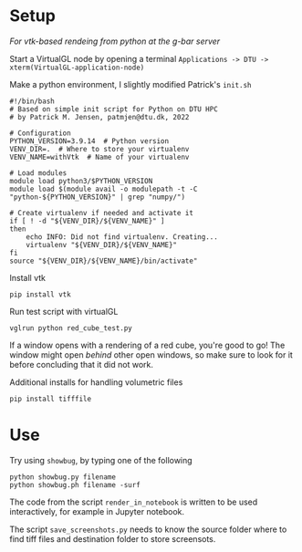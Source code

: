 # Setup
*For vtk-based rendeing from python  at the g-bar server*

Start a VirtualGL node by opening a terminal `Applications -> DTU -> xterm(VirtualGL-application-node)`

Make a python environment, I slightly modified  Patrick's `init.sh`
```
#!/bin/bash
# Based on simple init script for Python on DTU HPC
# by Patrick M. Jensen, patmjen@dtu.dk, 2022

# Configuration
PYTHON_VERSION=3.9.14  # Python version
VENV_DIR=.  # Where to store your virtualenv
VENV_NAME=withVtk  # Name of your virtualenv

# Load modules
module load python3/$PYTHON_VERSION
module load $(module avail -o modulepath -t -C "python-${PYTHON_VERSION}" | grep "numpy/")

# Create virtualenv if needed and activate it
if [ ! -d "${VENV_DIR}/${VENV_NAME}" ]
then
    echo INFO: Did not find virtualenv. Creating...
    virtualenv "${VENV_DIR}/${VENV_NAME}"
fi
source "${VENV_DIR}/${VENV_NAME}/bin/activate"
```

Install vtk 
```
pip install vtk
```

Run test script with virtualGL
```
vglrun python red_cube_test.py
``` 
If a window opens with a rendering of a red cube, you're good to go! The window might open *behind* other open windows, so make sure to look for it before concluding that it did not work.

Additional installs for handling volumetric files  

```
pip install tifffile
```

# Use


Try using `showbug`, by typing one of the following
```
python showbug.py filename
python showbug.ph filename -surf
```

The code from the script `render_in_notebook` is written to be used interactively, for example in Jupyter notebook.

The script `save_screenshots.py` needs to know the source folder where to find tiff files and destination folder to store screensots.
